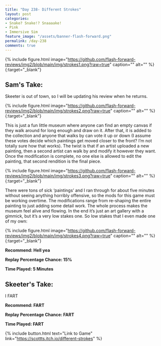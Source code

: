 ```yaml
---
title: "Day 238- Different Strokes"
layout: post
categories:
- Snake? Snake!? Snaaaake!
- Pink
- Immersive Sim
feature_image: "/assets/banner-flash-forward.png"
permalink: /day-238
comments: true
---
```


{% include figure.html image="https://github.com/flash-forward-reviews/img2/blob/main/img/strokes1.png?raw=true" caption="" alt="" %}{:target="_blank"}

## Sam's Take:

Skeeter is out of town, so I will be updating his review when he returns.

{% include figure.html image="https://github.com/flash-forward-reviews/img2/blob/main/img/strokes2.png?raw=true" caption="" alt="" %}{:target="_blank"}

This is just a fun little museum where anyone can find an empty canvas if they walk around for long enough and draw on it. After that, it is added to the collection and anyone that walks by can vote it up or down (I assume these votes decide which paintings get moved closer to the front? I’m not totally sure how that works). The twist is that if an artist uploaded a new painting, then a second artist can walk by and modify it however they want. Once the modification is complete, no one else is allowed to edit the painting, that second rendition is the final piece.

{% include figure.html image="https://github.com/flash-forward-reviews/img2/blob/main/img/strokes3.png?raw=true" caption="" alt="" %}{:target="_blank"}

There were tons of sick ‘paintings’ and I ran through for about five minutes without seeing anything horribly offensive, so the mods for this game must be working overtime. The modifications range from re-shaping the entire painting to just adding some detail work. The whole process makes the museum feel alive and flowing. In the end it’s just an art gallery with a gimmick, but it’s a very low stakes one. So low stakes that I even made one of my own:

{% include figure.html image="https://github.com/flash-forward-reviews/img2/blob/main/img/strokes4.png?raw=true" caption="" alt="" %}{:target="_blank"}

**Recommend: Hell yea** 

**Replay Percentage Chance: 15%**

**Time Played: 5 Minutes**

## Skeeter's Take:

I FART

**Recommend: FART**

**Replay Percentage Chance: FART**

**Time Played: FART**

{% include button.html text="Link to Game" link="https://scottts.itch.io/different-strokes" %}